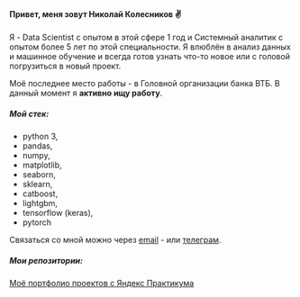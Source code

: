 #### **Привет, меня зовут Николай Колесников** :v:

Я - Data Scientist с опытом в этой сфере 1 год и Системный аналитик с опытом более 5 лет по этой специальности. Я влюблён в анализ данных и машинное обучение и всегда готов узнать что-то новое или с головой погрузиться в новый проект. 

Моё последнее место работы - в Головной организации банка ВТБ. 
В данный момент я **активно ищу работу**.

##### Мой стек:
- python 3,
- pandas,
- numpy,
- matplotlib,
- seaborn,
- sklearn,
- catboost,
- lightgbm,
- tensorflow (keras),
- pytorch

Связаться со мной можно через [email](mailto:c4pt41n.n1ck@yandex.ru) - или [телеграм](https://t.me/c4pt41n_n1ck).

##### Мои репозитории:
[Моё портфолио проектов с Яндекс Практикума](https://github.com/n1ck-kolesnikov/yandex_practicum/tree/main)
